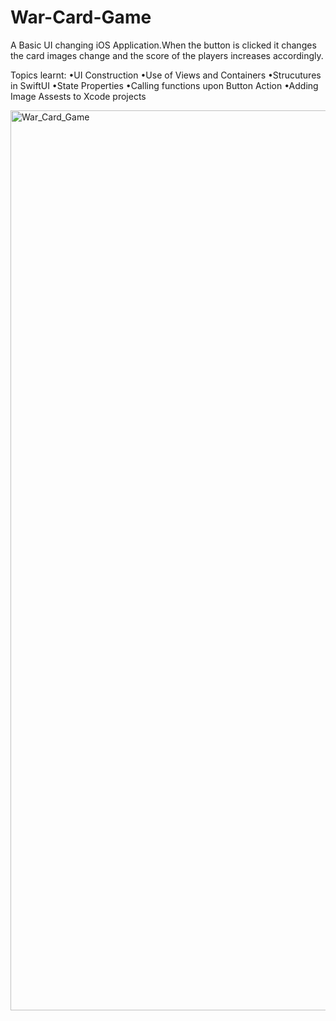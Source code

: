 # War-Card-Game

A Basic UI changing iOS Application.When the button is clicked it changes the card images change and the score of the players increases accordingly.


Topics learnt:
•UI Construction
•Use of Views and Containers
•Strucutures in SwiftUI
•State Properties
•Calling functions upon Button Action
•Adding Image Assests to Xcode projects

<img width="1440" alt="War_Card_Game" src="https://user-images.githubusercontent.com/72257780/117980694-db6cde00-b351-11eb-847a-eb2a75e8414a.png">
